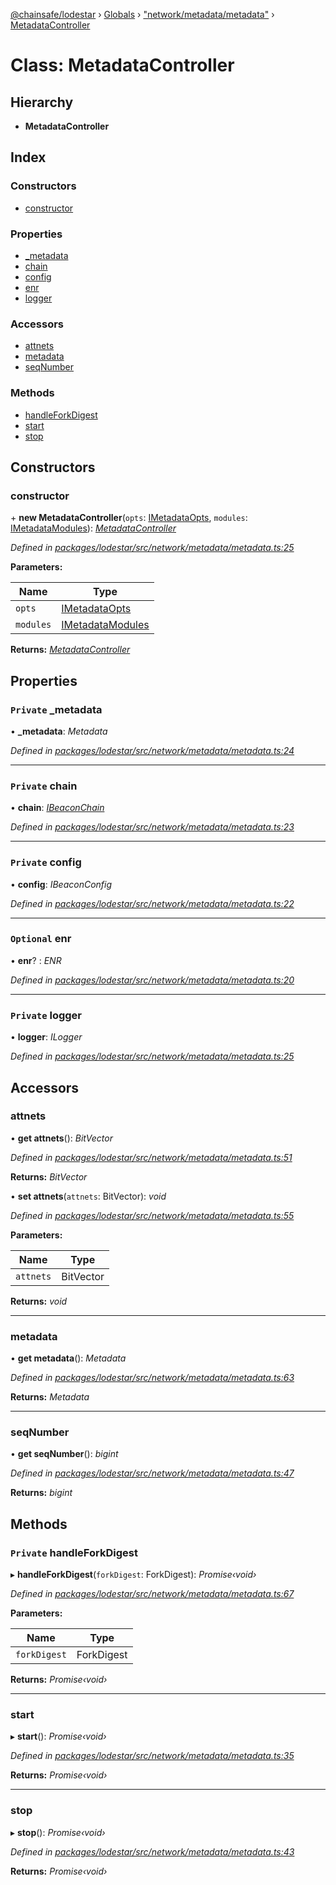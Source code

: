 [@chainsafe/lodestar](../README.md) › [Globals](../globals.md) › ["network/metadata/metadata"](../modules/_network_metadata_metadata_.md) › [MetadataController](_network_metadata_metadata_.metadatacontroller.md)

# Class: MetadataController

## Hierarchy

* **MetadataController**

## Index

### Constructors

* [constructor](_network_metadata_metadata_.metadatacontroller.md#constructor)

### Properties

* [_metadata](_network_metadata_metadata_.metadatacontroller.md#private-_metadata)
* [chain](_network_metadata_metadata_.metadatacontroller.md#private-chain)
* [config](_network_metadata_metadata_.metadatacontroller.md#private-config)
* [enr](_network_metadata_metadata_.metadatacontroller.md#optional-enr)
* [logger](_network_metadata_metadata_.metadatacontroller.md#private-logger)

### Accessors

* [attnets](_network_metadata_metadata_.metadatacontroller.md#attnets)
* [metadata](_network_metadata_metadata_.metadatacontroller.md#metadata)
* [seqNumber](_network_metadata_metadata_.metadatacontroller.md#seqnumber)

### Methods

* [handleForkDigest](_network_metadata_metadata_.metadatacontroller.md#private-handleforkdigest)
* [start](_network_metadata_metadata_.metadatacontroller.md#start)
* [stop](_network_metadata_metadata_.metadatacontroller.md#stop)

## Constructors

###  constructor

\+ **new MetadataController**(`opts`: [IMetadataOpts](../interfaces/_network_metadata_metadata_.imetadataopts.md), `modules`: [IMetadataModules](../interfaces/_network_metadata_metadata_.imetadatamodules.md)): *[MetadataController](_network_metadata_metadata_.metadatacontroller.md)*

*Defined in [packages/lodestar/src/network/metadata/metadata.ts:25](https://github.com/ChainSafe/lodestar/blob/ee6564a3a/packages/lodestar/src/network/metadata/metadata.ts#L25)*

**Parameters:**

Name | Type |
------ | ------ |
`opts` | [IMetadataOpts](../interfaces/_network_metadata_metadata_.imetadataopts.md) |
`modules` | [IMetadataModules](../interfaces/_network_metadata_metadata_.imetadatamodules.md) |

**Returns:** *[MetadataController](_network_metadata_metadata_.metadatacontroller.md)*

## Properties

### `Private` _metadata

• **_metadata**: *Metadata*

*Defined in [packages/lodestar/src/network/metadata/metadata.ts:24](https://github.com/ChainSafe/lodestar/blob/ee6564a3a/packages/lodestar/src/network/metadata/metadata.ts#L24)*

___

### `Private` chain

• **chain**: *[IBeaconChain](../interfaces/_chain_interface_.ibeaconchain.md)*

*Defined in [packages/lodestar/src/network/metadata/metadata.ts:23](https://github.com/ChainSafe/lodestar/blob/ee6564a3a/packages/lodestar/src/network/metadata/metadata.ts#L23)*

___

### `Private` config

• **config**: *IBeaconConfig*

*Defined in [packages/lodestar/src/network/metadata/metadata.ts:22](https://github.com/ChainSafe/lodestar/blob/ee6564a3a/packages/lodestar/src/network/metadata/metadata.ts#L22)*

___

### `Optional` enr

• **enr**? : *ENR*

*Defined in [packages/lodestar/src/network/metadata/metadata.ts:20](https://github.com/ChainSafe/lodestar/blob/ee6564a3a/packages/lodestar/src/network/metadata/metadata.ts#L20)*

___

### `Private` logger

• **logger**: *ILogger*

*Defined in [packages/lodestar/src/network/metadata/metadata.ts:25](https://github.com/ChainSafe/lodestar/blob/ee6564a3a/packages/lodestar/src/network/metadata/metadata.ts#L25)*

## Accessors

###  attnets

• **get attnets**(): *BitVector*

*Defined in [packages/lodestar/src/network/metadata/metadata.ts:51](https://github.com/ChainSafe/lodestar/blob/ee6564a3a/packages/lodestar/src/network/metadata/metadata.ts#L51)*

**Returns:** *BitVector*

• **set attnets**(`attnets`: BitVector): *void*

*Defined in [packages/lodestar/src/network/metadata/metadata.ts:55](https://github.com/ChainSafe/lodestar/blob/ee6564a3a/packages/lodestar/src/network/metadata/metadata.ts#L55)*

**Parameters:**

Name | Type |
------ | ------ |
`attnets` | BitVector |

**Returns:** *void*

___

###  metadata

• **get metadata**(): *Metadata*

*Defined in [packages/lodestar/src/network/metadata/metadata.ts:63](https://github.com/ChainSafe/lodestar/blob/ee6564a3a/packages/lodestar/src/network/metadata/metadata.ts#L63)*

**Returns:** *Metadata*

___

###  seqNumber

• **get seqNumber**(): *bigint*

*Defined in [packages/lodestar/src/network/metadata/metadata.ts:47](https://github.com/ChainSafe/lodestar/blob/ee6564a3a/packages/lodestar/src/network/metadata/metadata.ts#L47)*

**Returns:** *bigint*

## Methods

### `Private` handleForkDigest

▸ **handleForkDigest**(`forkDigest`: ForkDigest): *Promise‹void›*

*Defined in [packages/lodestar/src/network/metadata/metadata.ts:67](https://github.com/ChainSafe/lodestar/blob/ee6564a3a/packages/lodestar/src/network/metadata/metadata.ts#L67)*

**Parameters:**

Name | Type |
------ | ------ |
`forkDigest` | ForkDigest |

**Returns:** *Promise‹void›*

___

###  start

▸ **start**(): *Promise‹void›*

*Defined in [packages/lodestar/src/network/metadata/metadata.ts:35](https://github.com/ChainSafe/lodestar/blob/ee6564a3a/packages/lodestar/src/network/metadata/metadata.ts#L35)*

**Returns:** *Promise‹void›*

___

###  stop

▸ **stop**(): *Promise‹void›*

*Defined in [packages/lodestar/src/network/metadata/metadata.ts:43](https://github.com/ChainSafe/lodestar/blob/ee6564a3a/packages/lodestar/src/network/metadata/metadata.ts#L43)*

**Returns:** *Promise‹void›*
